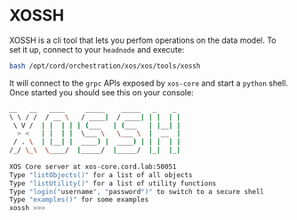 # XOSSH

XOSSH is a cli tool that lets you perfom operations on the data model.
To set it up, connect to your `headnode` and execute:

```bash
bash /opt/cord/orchestration/xos/xos/tools/xossh
```

It will connect to the `grpc` APIs exposed by `xos-core` and start a `python` shell.
Once started you should see this on your console:

```bash
__   __   ____     _____    _____   _    _
\ \ / /  / __ \   / ____|  / ____| | |  | |
 \ V /  | |  | | | (___   | (___   | |__| |
  > <   | |  | |  \___ \   \___ \  |  __  |
 / . \  | |__| |  ____) |  ____) | | |  | |
/_/ \_\  \____/  |_____/  |_____/  |_|  |_|
 
XOS Core server at xos-core.cord.lab:50051
Type "listObjects()" for a list of all objects
Type "listUtility()" for a list of utility functions
Type "login("username", "password")" to switch to a secure shell
Type "examples()" for some examples
xossh >>>
```